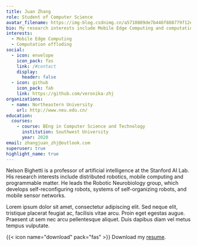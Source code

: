 ```yaml
---
title: Juan Zhang
role: Student of Computer Science
avatar_filename: https://img-blog.csdnimg.cn/a5710089de7b446f888779f12e136fc0.png
bio: My research interests include Mobile Edge Computing and computation offloding.
interests:
  - Mobile Edge Computing
  - Computation offloding
social:
  - icon: envelope
    icon_pack: fas
    link: /#contact
    display:
      header: false
  - icon: github
    icon_pack: fab
    link: https://github.com/veronika-zhj
organizations:
  - name: Northeastern University
    url: http://www.neu.edu.cn/
education:
  courses:
    - course: BEng in Computer Science and Technology
      institution: Southwest University
      year: 2020
email: zhangjuan_zhj@outlook.com
superuser: true
highlight_name: true
---
```


Nelson Bighetti is a professor of artificial intelligence at the Stanford AI Lab. His research interests include distributed robotics, mobile computing and programmable matter. He leads the Robotic Neurobiology group, which develops self-reconfiguring robots, systems of self-organizing robots, and mobile sensor networks.

Lorem ipsum dolor sit amet, consectetur adipiscing elit. Sed neque elit, tristique placerat feugiat ac, facilisis vitae arcu. Proin eget egestas augue. Praesent ut sem nec arcu pellentesque aliquet. Duis dapibus diam vel metus tempus vulputate.

{{< icon name="download" pack="fas" >}} Download my [resume](https://neu-zhangjuan-1246.netlify.app/uploads/demo_resume.pdf).
